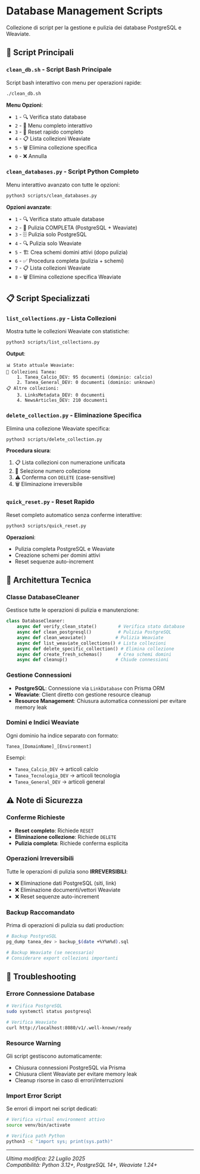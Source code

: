 # Database Management Scripts

Collezione di script per la gestione e pulizia dei database PostgreSQL e Weaviate.

## 🚀 Script Principali

### `clean_db.sh` - Script Bash Principale
Script bash interattivo con menu per operazioni rapide:
```bash
./clean_db.sh
```

**Menu Opzioni**:
- `1` - 🔍 Verifica stato database
- `2` - 🧹 Menu completo interattivo  
- `3` - 🚀 Reset rapido completo
- `4` - 📋 Lista collezioni Weaviate
- `5` - 🗑️ Elimina collezione specifica
- `0` - ❌ Annulla

### `clean_databases.py` - Script Python Completo
Menu interattivo avanzato con tutte le opzioni:
```bash
python3 scripts/clean_databases.py
```

**Opzioni avanzate**:
- `1` - 🔍 Verifica stato attuale database
- `2` - 🧹 Pulizia COMPLETA (PostgreSQL + Weaviate)
- `3` - 🗄️ Pulizia solo PostgreSQL
- `4` - 🔍 Pulizia solo Weaviate
- `5` - 🏗️ Crea schemi domini attivi (dopo pulizia)
- `6` - ✅ Procedura completa (pulizia + schemi)
- `7` - 📋 Lista collezioni Weaviate
- `8` - 🗑️ Elimina collezione specifica Weaviate

## 📋 Script Specializzati

### `list_collections.py` - Lista Collezioni
Mostra tutte le collezioni Weaviate con statistiche:
```bash
python3 scripts/list_collections.py
```

**Output**:
```
📊 Stato attuale Weaviate:
🎯 Collezioni Tanea:
    1. Tanea_Calcio_DEV: 95 documenti (dominio: calcio)
    2. Tanea_General_DEV: 0 documenti (dominio: unknown)
📋 Altre collezioni:
    3. LinksMetadata_DEV: 0 documenti
    4. NewsArticles_DEV: 210 documenti
```

### `delete_collection.py` - Eliminazione Specifica
Elimina una collezione Weaviate specifica:
```bash
python3 scripts/delete_collection.py
```

**Procedura sicura**:
1. 📋 Lista collezioni con numerazione unificata
2. 🎯 Selezione numero collezione
3. ⚠️ Conferma con `DELETE` (case-sensitive)
4. 🗑️ Eliminazione irreversibile

### `quick_reset.py` - Reset Rapido
Reset completo automatico senza conferme interattive:
```bash
python3 scripts/quick_reset.py
```

**Operazioni**:
- Pulizia completa PostgreSQL e Weaviate
- Creazione schemi per domini attivi
- Reset sequenze auto-increment

## 🔧 Architettura Tecnica

### Classe DatabaseCleaner
Gestisce tutte le operazioni di pulizia e manutenzione:

```python
class DatabaseCleaner:
    async def verify_clean_state()        # Verifica stato database
    async def clean_postgresql()          # Pulizia PostgreSQL
    async def clean_weaviate()           # Pulizia Weaviate
    async def list_weaviate_collections() # Lista collezioni
    async def delete_specific_collection() # Elimina collezione
    async def create_fresh_schemas()      # Crea schemi domini
    async def cleanup()                  # Chiude connessioni
```

### Gestione Connessioni
- **PostgreSQL**: Connessione via `LinkDatabase` con Prisma ORM
- **Weaviate**: Client diretto con gestione resource cleanup
- **Resource Management**: Chiusura automatica connessioni per evitare memory leak

### Domini e Indici Weaviate
Ogni dominio ha indice separato con formato:
```
Tanea_[DomainName]_[Environment]
```

Esempi:
- `Tanea_Calcio_DEV` → articoli calcio
- `Tanea_Tecnologia_DEV` → articoli tecnologia
- `Tanea_General_DEV` → articoli general

## ⚠️ Note di Sicurezza

### Conferme Richieste
- **Reset completo**: Richiede `RESET` 
- **Eliminazione collezione**: Richiede `DELETE`
- **Pulizia completa**: Richiede conferma esplicita

### Operazioni Irreversibili
Tutte le operazioni di pulizia sono **IRREVERSIBILI**:
- ❌ Eliminazione dati PostgreSQL (siti, link)
- ❌ Eliminazione documenti/vettori Weaviate
- ❌ Reset sequenze auto-increment

### Backup Raccomandato
Prima di operazioni di pulizia su dati production:
```bash
# Backup PostgreSQL
pg_dump tanea_dev > backup_$(date +%Y%m%d).sql

# Backup Weaviate (se necessario)
# Considerare export collezioni importanti
```

## 🐛 Troubleshooting

### Errore Connessione Database
```bash
# Verifica PostgreSQL
sudo systemctl status postgresql

# Verifica Weaviate  
curl http://localhost:8080/v1/.well-known/ready
```

### Resource Warning
Gli script gestiscono automaticamente:
- Chiusura connessioni PostgreSQL via Prisma
- Chiusura client Weaviate per evitare memory leak
- Cleanup risorse in caso di errori/interruzioni

### Import Error Script
Se errori di import nei script dedicati:
```bash
# Verifica virtual environment attivo
source venv/bin/activate

# Verifica path Python
python3 -c "import sys; print(sys.path)"
```

---

*Ultima modifica: 22 Luglio 2025*  
*Compatibilità: Python 3.12+, PostgreSQL 14+, Weaviate 1.24+*